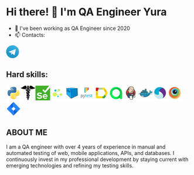 # Hi there! 👋 I'm QA Engineer Yura
- 🔭 I've been working as QA Engineer since 2020
- 📫 Contacts:

<p>
    <a href="https://t.me/Yuriymaiorov"><img width="35px" alt="Telegram" title="Telegram" src="icons/tg.png"/></a>
</p>

## Hard skills:

<img src="icons/python_logo_and_wordmark.svg" height="40" width="40" /><img src="icons/requests.png" height="40" width="40" /><img src="icons/selenium.png" height="40" width="40" /><img src="icons/selene.png" height="40" width="40" /><img src="icons/selenoid.svg" height="40" width="40" /><img src="icons/pytest_logo.svg" height="40" width="40" /><img src="icons/allure_Report.svg" height="40" width="40" /><img src="icons/allure_EE.svg" height="40" width="40" /><img src="icons/jenkins.svg" height="40" width="40" /><img src="icons/docker.svg" height="40" width="40" /><img src="icons/appium.svg" height="40" width="40" /><img src="icons/browserstack.svg" height="40" width="40" /><img src="icons/jira.svg" height="40" width="40" />

## ABOUT ME
I am a QA engineer with over 4 years of experience in manual and automated testing of web, mobile applications, APIs, and databases. I continuously invest in my professional development by staying current with emerging technologies and refining my testing skills.

<!--
**iimaiorov/iimaiorov** is a ✨ _special_ ✨ repository because its `README.md` (this file) appears on your GitHub profile.

Here are some ideas to get you started:

- 🔭 I’m currently working on ...
- 🌱 I’m currently learning ...
- 👯 I’m looking to collaborate on ...
- 🤔 I’m looking for help with ...
- 💬 Ask me about ...
- 📫 How to reach me: ...
- 😄 Pronouns: ...
- ⚡ Fun fact: ...
-->
